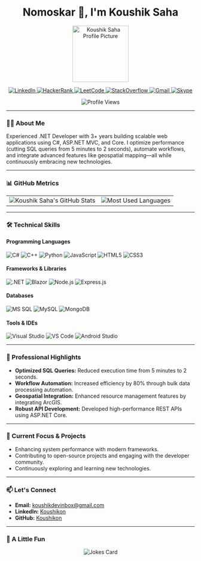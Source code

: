 <h1 align="center">Nomoskar 🙏, I'm Koushik Saha</h1>

<!-- Profile Picture -->
<p align="center">
  <img src="https://github.com/Koushikon.png" width="150" height="150" alt="Koushik Saha Profile Picture"/>
</p>

<!-- Social Links -->
<p align="center">
  <a href="https://linkedin.com/in/koushikon">
    <img alt="LinkedIn" src="https://img.shields.io/badge/LinkedIn-0A66C2?style=for-the-badge&logo=linkedin&logoColor=white"/>
  </a>
  <a href="https://www.hackerrank.com/profile/koushikaask">
    <img alt="HackerRank" src="https://img.shields.io/badge/-Hackerrank-2EC866?style=for-the-badge&logo=HackerRank&logoColor=white"/>
  </a>
  <a href="https://leetcode.com/u/koushikon/">
    <img alt="LeetCode" src="https://img.shields.io/badge/LeetCode-000000?style=for-the-badge&logo=LeetCode&logoColor=#d16c06"/>
  </a>
  <a href="https://stackoverflow.com/users/17294559/koushikon">
    <img alt="StackOverflow" src="https://img.shields.io/badge/StackOverflow-1877F2?style=for-the-badge&logo=StackOverflow&logoColor=white"/>
  </a>
  <a href="mailto:koushikdevinbox@gmail.com">
    <img alt="Gmail" src="https://img.shields.io/badge/Gmail-D14836?style=for-the-badge&logo=gmail&logoColor=white"/>
  </a>
  <a href="https://join.skype.com/invite/v8NVmYLxCuxV">
    <img alt="Skype" src="https://img.shields.io/badge/Skype-00AFF0?style=for-the-badge&logo=Skype&logoColor=white"/>
  </a>
</p>

<!-- Visitor Badge -->
<p align="center">
  <img src="https://komarev.com/ghpvc/?username=Koushikon" alt="Profile Views"/>
</p>

---

### 👨‍💻 About Me
Experienced .NET Developer with 3+ years building scalable web applications using C#, ASP.NET MVC, and Core. I optimize performance (cutting SQL queries from 5 minutes to 2 seconds), automate workflows, and integrate advanced features like geospatial mapping—all while continuously embracing new technologies.

---

### 📊 GitHub Metrics

<div align="center">
  <table>
    <tr>
      <td>
        <!-- GitHub Stats -->
        <img 
          src="https://github-readme-stats.vercel.app/api?username=Koushikon&theme=radical&show_icons=true" 
          alt="Koushik Saha's GitHub Stats" 
          style="max-width: 100%; height: auto;" 
        />
      </td>
      <td>
        <!-- Most Used Languages -->
        <img 
          src="https://github-readme-stats.vercel.app/api/top-langs/?username=Koushikon&layout=compact&theme=radical&hide=css,qmake,makefile&langs_count=8" 
          alt="Most Used Languages" 
          style="max-width: 100%; height: auto;" 
        />
      </td>
    </tr>
  </table>
</div>



---

### 🛠️ Technical Skills

#### Programming Languages
<p>
  <img alt="C#" src="https://img.shields.io/badge/C%23-239120?style=for-the-badge&logo=c-sharp&logoColor=white"/> 
  <img alt="C++" src="https://img.shields.io/badge/C%2B%2B-00599C?style=for-the-badge&logo=c%2B%2B&logoColor=white"/> 
  <img alt="Python" src="https://img.shields.io/badge/Python-14354C?style=for-the-badge&logo=python&logoColor=white"/> 
  <img alt="JavaScript" src="https://img.shields.io/badge/JavaScript-323330?style=for-the-badge&logo=javascript&logoColor=white"/> 
  <img alt="HTML5" src="https://img.shields.io/badge/HTML5-E34F26?style=for-the-badge&logo=html5&logoColor=white"/> 
  <img alt="CSS3" src="https://img.shields.io/badge/CSS3-1572B6?style=for-the-badge&logo=css3&logoColor=white"/>
</p>

#### Frameworks & Libraries
<p>
  <img alt=".NET" src="https://img.shields.io/badge/.NET-5C2D91?style=for-the-badge&logo=.net&logoColor=white"/> 
  <img alt="Blazor" src="https://img.shields.io/badge/Blazor-5C2D91?style=for-the-badge&logo=blazor&logoColor=white"/> 
  <img alt="Node.js" src="https://img.shields.io/badge/Node.js-43853D?style=for-the-badge&logo=node.js&logoColor=white"/> 
  <img alt="Express.js" src="https://img.shields.io/badge/Express.js-404D59?style=for-the-badge&logoColor=white"/>
</p>

#### Databases
<p>
  <img alt="MS SQL" src="https://img.shields.io/badge/Microsoft%20SQL%20Server-CC2927?style=for-the-badge&logo=microsoft%20sql%20server&logoColor=white"/> 
  <img alt="MySQL" src="https://img.shields.io/badge/MySQL-005C84?style=for-the-badge&logo=mysql&logoColor=white"/> 
  <img alt="MongoDB" src="https://img.shields.io/badge/MongoDB-4EA94B?style=for-the-badge&logo=mongodb&logoColor=white"/>
</p>

#### Tools & IDEs
<p>
  <img alt="Visual Studio" src="https://img.shields.io/badge/Visual_Studio-5C2D91?style=for-the-badge&logo=visual%20studio&logoColor=white"/> 
  <img alt="VS Code" src="https://img.shields.io/badge/Visual_Studio_Code-0078D4?style=for-the-badge&logo=visual%20studio%20code&logoColor=white"/> 
  <img alt="Android Studio" src="https://img.shields.io/badge/Android_Studio-3DDC84?style=for-the-badge&logo=android-studio&logoColor=white"/>
</p>

---

### 💼 Professional Highlights
- **Optimized SQL Queries:** Reduced execution time from 5 minutes to 2 seconds.
- **Workflow Automation:** Increased efficiency by 80% through bulk data processing automation.
- **Geospatial Integration:** Enhanced resource management features by integrating ArcGIS.
- **Robust API Development:** Developed high-performance REST APIs using ASP.NET Core.

---

### 🚀 Current Focus & Projects
- Enhancing system performance with modern frameworks.
- Contributing to open-source projects and engaging with the developer community.
- Continuously exploring and learning new technologies.

---

### 📫 Let's Connect
- **Email:** [koushikdevinbox@gmail.com](mailto:koushikdevinbox@gmail.com)
- **LinkedIn:** [Koushikon](https://linkedin.com/in/koushikon)
- **GitHub:** [Koushikon](https://github.com/Koushikon)

---

### 🤡 A Little Fun
<p align="center">
  <img src="https://readme-jokes.vercel.app/api" alt="Jokes Card"/>
</p>
